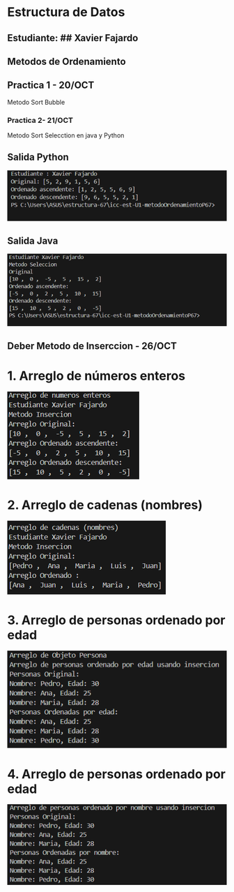 # Estructura de Datos

## Estudiante: ## Xavier Fajardo

## Metodos de Ordenamiento


## Practica 1 - 20/OCT
Metodo Sort Bubble

### Practica 2- 21/OCT
Metodo Sort Selecction en java y Python

## Salida Python
![alt text](image.png)
## Salida Java
![alt text](image-1.png)


## Deber Metodo de Inserccion - 26/OCT
# 1. Arreglo de números enteros
![alt text](image-2.png)
# 2. Arreglo de cadenas (nombres)
![alt text](image-3.png)
# 3. Arreglo de personas ordenado por edad 
![alt text](image-4.png)
# 4. Arreglo de personas ordenado por edad
![alt text](image-5.png)




